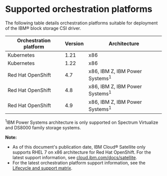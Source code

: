# Supported orchestration platforms

The following table details orchestration platforms suitable for deployment of the IBM® block storage CSI driver.

|Orchestration platform|Version|Architecture|
|----------------------|-------|------------|
|Kubernetes|1.21|x86|
|Kubernetes|1.22|x86|
|Red Hat OpenShift|4.7|x86, IBM Z, IBM Power Systems<sup>1</sup>|
|Red Hat OpenShift|4.8|x86, IBM Z, IBM Power Systems<sup>1</sup>|
|Red Hat OpenShift|4.9|x86, IBM Z, IBM Power Systems<sup>1</sup>|

<sup>1</sup>IBM Power Systems architecture is only supported on Spectrum Virtualize and DS8000 family storage systems.

**Note:** 
- As of this document's publication date, IBM Cloud® Satellite only supports RHEL 7 on x86 architecture for Red Hat OpenShift. For the latest support information, see [cloud.ibm.com/docs/satellite](https://cloud.ibm.com/docs/satellite).
- For the latest orchestration platform support information, see the [Lifecycle and support matrix](https://www.ibm.com/docs/en/stg-block-csi-driver?topic=SSRQ8T/landing/csi_lifecycle_support_matrix.html).

